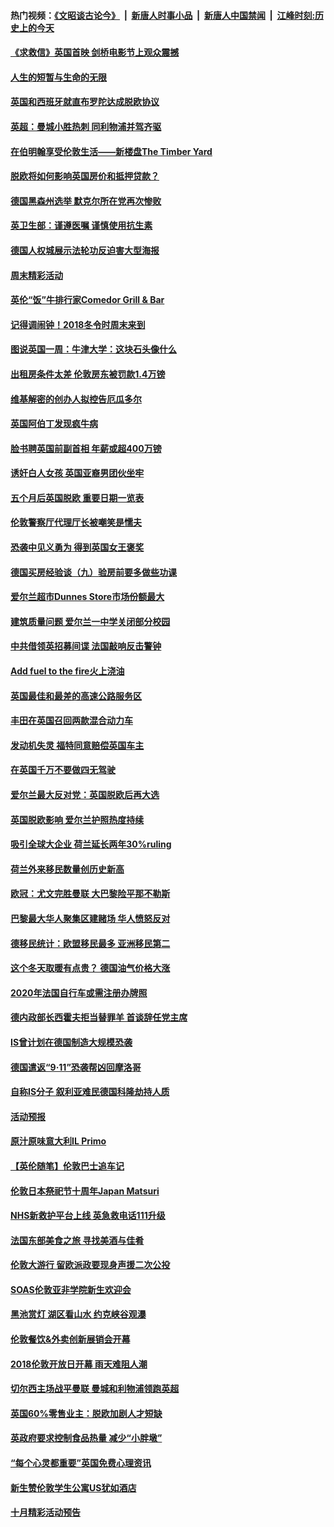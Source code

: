 #### 热门视频：[《文昭谈古论今》](https://github.com/gfw-breaker/wenzhao/blob/master/README.md?t=10301833) &nbsp;|&nbsp; [新唐人时事小品](https://github.com/gfw-breaker/ntdtv-comedy/blob/master/README.md?t=10301833) &nbsp;|&nbsp; [新唐人中国禁闻](https://github.com/gfw-breaker/ntdtv-news/blob/master/README.md?t=10301833) &nbsp;|&nbsp; [江峰时刻:历史上的今天](https://github.com/gfw-breaker/today-in-history/blob/master/README.md?t=10301833) 

#### [《求救信》英国首映 剑桥电影节上观众震撼](../pages/nsc974/n10818392.md?t=10301833) 

#### [人生的短暂与生命的无限](../pages/nsc974/n10818124.md?t=10301833) 

#### [英国和西班牙就直布罗陀达成脱欧协议](../pages/nsc974/n10818119.md?t=10301833) 

#### [英超：曼城小胜热刺 同利物浦并驾齐驱](../pages/nsc974/n10817243.md?t=10301833) 

#### [在伯明翰享受伦敦生活——新楼盘The Timber Yard](../pages/nsc974/n10816517.md?t=10301833) 

#### [脱欧将如何影响英国房价和抵押贷款？](../pages/nsc974/n10816491.md?t=10301833) 

#### [德国黑森州选举 默克尔所在党再次惨败](../pages/nsc974/n10814355.md?t=10301833) 

#### [英卫生部：谨遵医嘱 谨慎使用抗生素](../pages/nsc974/n10814251.md?t=10301833) 

#### [德国人权城展示法轮功反迫害大型海报](../pages/nsc974/n10813515.md?t=10301833) 

#### [周末精彩活动](../pages/nsc974/n10813060.md?t=10301833) 

#### [英伦“饭”牛排行家Comedor Grill & Bar](../pages/nsc974/n10813052.md?t=10301833) 

#### [记得调闹钟！2018冬令时周末来到](../pages/nsc974/n10813042.md?t=10301833) 

#### [图说英国一周：牛津大学：这块石头像什么](../pages/nsc974/n10813028.md?t=10301833) 

#### [出租房条件太差 伦敦房东被罚款1.4万镑](../pages/nsc974/n10813024.md?t=10301833) 

#### [维基解密的创办人拟控告厄瓜多尔](../pages/nsc974/n10813022.md?t=10301833) 

#### [英国阿伯丁发现疯牛病](../pages/nsc974/n10813015.md?t=10301833) 

#### [脸书聘英国前副首相 年薪或超400万镑](../pages/nsc974/n10813003.md?t=10301833) 

#### [诱奸白人女孩 英国亚裔男团伙坐牢](../pages/nsc974/n10812999.md?t=10301833) 

#### [五个月后英国脱欧 重要日期一览表](../pages/nsc974/n10812997.md?t=10301833) 

#### [伦敦警察厅代理厅长被嘲笑是懦夫](../pages/nsc974/n10812994.md?t=10301833) 

#### [恐袭中见义勇为 得到英国女王褒奖](../pages/nsc974/n10812990.md?t=10301833) 

#### [德国买房经验谈（九）验房前要多做些功课](../pages/nsc974/n10810647.md?t=10301833) 

#### [爱尔兰超市Dunnes Store市场份额最大](../pages/nsc974/n10810621.md?t=10301833) 

#### [建筑质量问题 爱尔兰一中学关闭部分校园](../pages/nsc974/n10810599.md?t=10301833) 

#### [中共借领英招募间谍 法国敲响反击警钟](../pages/nsc974/n10808700.md?t=10301833) 

#### [Add fuel to the fire火上浇油](../pages/nsc974/n10808877.md?t=10301833) 

#### [英国最佳和最差的高速公路服务区](../pages/nsc974/n10808870.md?t=10301833) 

#### [丰田在英国召回两款混合动力车](../pages/nsc974/n10808859.md?t=10301833) 

#### [发动机失灵 福特同意赔偿英国车主](../pages/nsc974/n10808842.md?t=10301833) 

#### [在英国千万不要做四无驾驶](../pages/nsc974/n10808828.md?t=10301833) 

#### [爱尔兰最大反对党：英国脱欧后再大选](../pages/nsc974/n10808028.md?t=10301833) 

#### [英国脱欧影响 爱尔兰护照热度持续](../pages/nsc974/n10808001.md?t=10301833) 

#### [吸引全球大企业 荷兰延长两年30%ruling](../pages/nsc974/n10807940.md?t=10301833) 

#### [荷兰外来移民数量创历史新高](../pages/nsc974/n10807850.md?t=10301833) 

#### [欧冠：尤文完胜曼联 大巴黎险平那不勒斯](../pages/nsc974/n10806938.md?t=10301833) 

#### [巴黎最大华人聚集区建赌场 华人愤怒反对](../pages/nsc974/n10805445.md?t=10301833) 

#### [德移民统计：欧盟移民最多 亚洲移民第二](../pages/nsc974/n10805377.md?t=10301833) 

#### [这个冬天取暖有点贵？ 德国油气价格大涨](../pages/nsc974/n10805323.md?t=10301833) 

#### [2020年法国自行车或需注册办牌照](../pages/nsc974/n10805517.md?t=10301833) 

#### [德内政部长西霍夫拒当替罪羊 首谈辞任党主席](../pages/nsc974/n10805185.md?t=10301833) 

#### [IS曾计划在德国制造大规模恐袭](../pages/nsc974/n10803787.md?t=10301833) 

#### [德国遣返“9·11”恐袭帮凶回摩洛哥](../pages/nsc974/n10803883.md?t=10301833) 

#### [自称IS分子 叙利亚难民德国科隆劫持人质](../pages/nsc974/n10803842.md?t=10301833) 

#### [活动预报](../pages/nsc974/n10803032.md?t=10301833) 

#### [原汁原味意大利IL Primo](../pages/nsc974/n10802970.md?t=10301833) 

#### [【英伦随笔】伦敦巴士追车记](../pages/nsc974/n10802956.md?t=10301833) 

#### [伦敦日本祭祀节十周年Japan Matsuri](../pages/nsc974/n10802926.md?t=10301833) 

#### [NHS新救护平台上线 英急救电话111升级](../pages/nsc974/n10802902.md?t=10301833) 

#### [法国东部美食之旅 寻找美酒与佳肴](../pages/nsc974/n10801640.md?t=10301833) 

#### [伦敦大游行 留欧派政要现身声援二次公投](../pages/nsc974/n10801279.md?t=10301833) 

#### [SOAS伦敦亚非学院新生欢迎会](../pages/nsc974/n10800385.md?t=10301833) 

#### [黑池赏灯 湖区看山水 约克峡谷观瀑](../pages/nsc974/n10800379.md?t=10301833) 

#### [伦敦餐饮&外卖创新展销会开幕](../pages/nsc974/n10800370.md?t=10301833) 

#### [2018伦敦开放日开幕 雨天难阻人潮](../pages/nsc974/n10800357.md?t=10301833) 

#### [切尔西主场战平曼联 曼城和利物浦领跑英超](../pages/nsc974/n10799387.md?t=10301833) 

#### [英国60%零售业主：脱欧加剧人才短缺](../pages/nsc974/n10798814.md?t=10301833) 

#### [英政府要求控制食品热量 减少“小胖墩”](../pages/nsc974/n10798915.md?t=10301833) 

#### [“每个心灵都重要”英国免费心理资讯](../pages/nsc974/n10798906.md?t=10301833) 

#### [新生赞伦敦学生公寓US犹如酒店](../pages/nsc974/n10798881.md?t=10301833) 

#### [十月精彩活动预告](../pages/nsc974/n10798869.md?t=10301833) 

